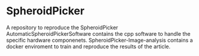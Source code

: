 # SpheroidPicker

A repository to reproduce the SpheroidPicker 
AutomaticSpheroidPickerSoftware contains the cpp software to handle the specific hardware componenets.
SpheroidPicker-Image-analysis contains a docker enviroment to train and reproduce the results of the article.
